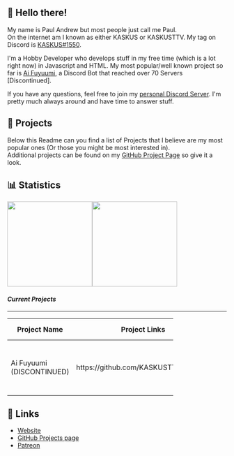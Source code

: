 <!-- Links -->
[kaskus]: https://discord.bio/p/kaskusttv
[Achan]: https://fuyuumi.ga
[discord]: https://kaskus.cf
[website]: https://kaskus.cf
[github]: https://github.com/KASKUSTTV
[patreon]: https://patreon.com/KASKUSTTV

## 👋 Hello there!
My name is Paul Andrew but most people just call me Paul.  
On the internet am I known as either KASKUS or KASKUSTTV. My tag on Discord is [KASKUS#1550][kaskus].

I'm a Hobby Developer who develops stuff in my free time (which is a lot right now) in Javascript and HTML. My most popular/well known project so far is [Ai Fuyuumi][Achan], a Discord Bot that reached over 70 Servers [Discontinued].

If you have any questions, feel free to join my [personal Discord Server][discord]. I'm pretty much always around and have time to answer stuff.

## 📁 Projects
Below this Readme can you find a list of Projects that I believe are my most popular ones (Or those you might be most interested in).  
Additional projects can be found on my [GitHub Project Page][github] so give it a look.

## 📊 Statistics
<img height="195px" src="https://github-readme-stats.vercel.app/api?username=KASKUSTTV&show_icons=true&hide_rank=true&title_color=3498db&bg_color=ffffff00&text_color=718096&disable_animations=true"><img height="195px" src="https://github-readme-stats.vercel.app/api/top-langs/?username=anuraghazra&layout=compact&title_color=3498db&bg_color=ffffff00&text_color=718096">

<h4> <i> Current Projects </i> </h4>
    <hr>
    <table class="tg" style="undefined;table-layout: fixed; width: 381px">
    <colgroup>
    <col style="width: 110px">
    <col style="width: 116px">
    <col style="width: 155px">
    </colgroup>
    <thead>
      <tr>
        <th class="tg-0lax">Project Name<br></th>
        <th class="tg-baqh">Project Links<br></th>
        <th class="tg-0lax">Project Description<br></th>
      </tr>
    </thead>
    <tbody>
      <tr>
        <td class="tg-0lax">Ai Fuyuumi (DISCONTINUED)<br></td>
        <td class="tg-0lax">https://github.com/KASKUSTTV/fuyuumi</td>
        <td class="tg-0lax">A anime bot for discord that also has some moderation features.</td>
      </tr>
    </tbody>
    </table>

## 🔗 Links
- [Website]
- [GitHub Projects page][github]
- [Patreon]
